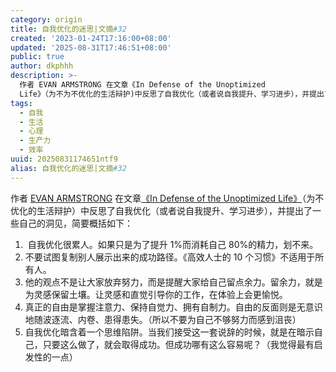 ```yaml
---
category: origin
title: 自我优化的迷思|文摘#32
created: '2023-01-24T17:16:00+08:00'
updated: '2025-08-31T17:46:51+08:00'
public: true
author: dkphhh
description: >-
  作者 EVAN ARMSTRONG 在文章《In Defense of the Unoptimized
  Life》（为不为不优化的生活辩护)中反思了自我优化（或者说自我提升、学习进步），并提出了一些自己的洞见。
tags:
  - 自我
  - 生活
  - 心理
  - 生产力
  - 效率
uuid: 20250831174651ntf9
alias: 自我优化的迷思|文摘#32
---
```


作者 [EVAN ARMSTRONG](https://twitter.com/itsurboyevan) 在文章[《In Defense of the Unoptimized Life》](https://every.to/napkin-math/in-defense-of-the-unoptimized-life)（为不优化的生活辩护）中反思了自我优化（或者说自我提升、学习进步），并提出了一些自己的洞见，简要概括如下：

1. ‌ 自我优化很累人。如果只是为了提升 1%而消耗自己 80%的精力，划不来。
2. 不要试图复制别人展示出来的成功路径。《高效人士的 10 个习惯》不适用于所有人。
3. 他的观点不是让大家放弃努力，而是提醒大家给自己留点余力。留余力，就是为灵感保留土壤。让灵感和直觉引导你的工作，在体验上会更愉悦。
4. 真正的自由是掌握注意力、保持自觉力、拥有自制力。自由的反面则是无意识地随波逐流、内卷、患得患失。（所以不要为自己不够努力而感到沮丧）
5. 自我优化暗含着一个思维陷阱。当我们接受这一套说辞的时候，就是在暗示自己，只要这么做了，就会取得成功。但成功哪有这么容易呢？（我觉得最有启发性的一点）
